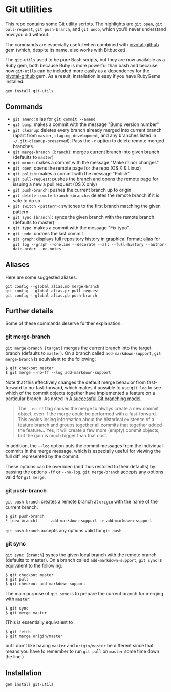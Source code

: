 # Git utilities

This repo contains some Git utility scripts. The highlights are `git open`, `git pull-request`, `git push-branch`, and `git undo`, which you'll never understand how you did without.

The commands are especially useful when combined with [pivotal-github](https://github.com/mhartl/pivotal-github) gem (which, despite its name, also works with Bitbucket).

The `git-utils` used to be pure Bash scripts, but they are now available as a Ruby gem, both because Ruby is more powerful than bash and because now `git-utils` can be included more easily as a dependency for the [pivotal-github](https://github.com/mhartl/pivotal-github/) gem. As a result, installation is easy if you have RubyGems installed:

    gem install git-utils

## Commands

* `git amend`: alias for `git commit --amend`
* `git bump`: makes a commit with the message "Bump version number"
* `git cleanup`: deletes every branch already merged into current branch (apart from `master`, `staging`, `development`, and any branches listed in `~/.git-cleanup-preserved`). Pass the `-r` option to delete remote merged branches.
* `git merge-branch [branch]`: merges current branch into given branch (defaults to `master`)
* `git minor`: makes a commit with the message "Make minor changes"
* `git open`: opens the remote page for the repo (OS X & Linux)
* `git polish`: makes a commit with the message "Polish"
* `git pull-request`: pushes the branch and opens the remote page for issuing a new a pull request (OS X only)
* `git push-branch`: pushes the current branch up to origin
* `git delete-remote-branch <branch>`: deletes the remote branch if it is safe to do so
* `git switch <pattern>`: switches to the first branch matching the given pattern
* `git sync [branch]`: syncs the given branch with the remote branch (defaults to master)
* `git typo`: makes a commit with the message "Fix typo"
* `git undo`: undoes the last commit
* `git graph`: displays full repository history in graphical format; alias for `git log --graph --oneline --decorate --all --full-history --author-date-order --no-notes`

## Aliases

Here are some suggested aliases:

    git config --global alias.mb merge-branch
    git config --global alias.pr pull-request
    git config --global alias.pb push-branch

## Further details

Some of these commands deserve further explanation.

### git merge-branch

`git merge-branch [target]` merges the current branch into the target branch (defaults to `master`). On a branch called `add-markdown-support`, `git merge-branch` is equivalent to the following:

    $ git checkout master
    $ git merge --no-ff --log add-markdown-support

Note that this effectively changes the default merge behavior from fast-forward to no-fast-forward, which makes it possible to use `git log` to see which of the commit objects together have implemented a feature on a particular branch. As noted in [A successful Git branching model](http://nvie.com/posts/a-successful-git-branching-model/),

> The `--no-ff` flag causes the merge to always create a new commit object, even if the merge could be performed with a fast-forward. This avoids losing information about the historical existence of a feature branch and groups together all commits that together added the feature… Yes, it will create a few more (empty) commit objects, but the gain is much bigger than that cost.

In addition, the `--log` option puts the commit messages from the individual commits in the merge message, which is especially useful for viewing the full diff represented by the commit.

These options can be overriden (and thus restored to their defaults) by passing the options `-ff` or `--no-log`. `git merge-branch` accepts any options valid for `git merge`.

### git push-branch

`git push-branch` creates a remote branch at `origin` with the name of the current branch:

    $ git push-branch
    * [new branch]      add-markdown-support -> add-markdown-support

`git push-branch` accepts any options valid for `git push`.


### git sync

`git sync [branch]` syncs the given local branch  with the remote branch (defaults to master). On a branch called `add-markdown-support`, `git sync` is equivalent to the following:

    $ git checkout master
    $ git pull
    $ git checkout add-markdown-support

The main purpose of `git sync` is to prepare the current branch for merging with `master`:

    $ git sync
    $ git merge master

(This is essentially equivalent to

    $ git fetch
    $ git merge origin/master

but I don't like having `master` and `origin/master` be different since that means you have to remember to run `git pull` on `master` some time down the line.)

## Installation

    gem install git-utils
